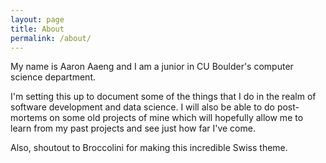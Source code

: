 ```yaml
---
layout: page
title: About
permalink: /about/
---
```


My name is Aaron Aaeng and I am a junior in CU Boulder's computer science department.  

I'm setting this up to document some of the things that I do in the realm of software development and data science.  I will also be able to do post-mortems on some old projects of mine which will hopefully allow me to learn from my past projects and see just how far I've come.

Also, shoutout to Broccolini for making this incredible Swiss theme.